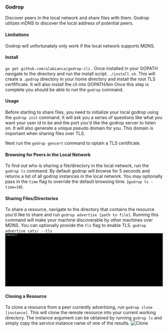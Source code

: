 ### Godrop
Discover peers in the local network and share files with them.
Godrop utilizes mDNS to discover the local address of potential peers. 

#### Limitations
Godrop will unfortunately only work if the local network supports MDNS.

#### Install
`go get github.com/alabianca/godrop-cli` . Once installed in your GOPATH navigate to the directory and run the install script. `./install.sh`.
This will create a `.godrop` directory in your home directory and install the root TLS certfificate. It will also install the cli into GOPATH/bin
Once this step is complete you should be able to run the `godrop` command. 

#### Usage
Before starting to share files, you need to initialize your local godrop using the `godrop init` command. It will ask you a series of questions like what you want your
user id to be and the port you'd like the godrop server to listen on. It will also generate a unique pseudo domain for you. This domain is important when sharing files over TLS.

Next run the `godrop gencert` command to optain a TLS certificate.

#### Browsing for Peers in the Local Network
To find out who is sharing a file/directory in the local network, run the `godrop ls` command. By default godrop will browse for 5 seconds and returns a list of 
all godrop instances in the local network. You may optionally pass in the `time` flag to override the default browsing time. (`godrop ls -time=10`).

#### Sharing Files/Directories
To share a resource, navigate to the directory that contains the resource you'd like to share and run `godrop advertise [path to file]`. Running this command will
make your machine discoverable by other machines over MDNS. You can optionally provide the `tls` flag to enable TLS. `godrop advertise cats/ --tls`
![Advertise](.github/adv.gif)

#### Cloning a Resource
To clone a resource from a peer currently advertising, run `godrop clone [instance]`. This will clone the remote resource into your current working directory. 
The instance argument can be obtained by running `godrop ls` and simply copy the service instance name of one of the results.
![Clone](.github/clone.gif)